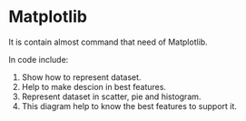 # Matplotlib
It is contain almost command that need of Matplotlib.

In code include:
1) Show how to represent dataset.
2) Help to make descion  in best features.
3) Represent dataset in scatter, pie and histogram.
4) This diagram help to know the best features to support it.
